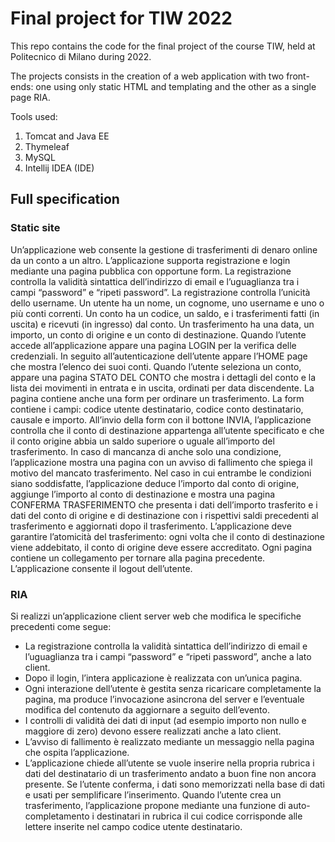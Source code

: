 # Final project for TIW 2022

This repo contains the code for the final project of the course TIW, held at
Politecnico di Milano during 2022.

The projects consists in the creation of a web application with two front-ends:
one using only static HTML and templating and the other as a single page RIA.

Tools used:

1. Tomcat and Java EE
2. Thymeleaf
3. MySQL
4. Intellij IDEA (IDE)

## Full specification

### Static site

Un’applicazione web consente la gestione di trasferimenti di denaro online da un
conto a un altro. L’applicazione supporta registrazione e login mediante una
pagina pubblica con opportune form. La registrazione controlla la validità
sintattica dell’indirizzo di email e l’uguaglianza tra i campi “password” e
“ripeti password”. La registrazione controlla l’unicità dello username. Un
utente ha un nome, un cognome, uno username e uno o più conti correnti. Un conto
ha un codice, un saldo, e i trasferimenti fatti (in uscita) e ricevuti (in
ingresso) dal conto. Un trasferimento ha una data, un importo, un conto di
origine e un conto di destinazione. Quando l’utente accede all’applicazione
appare una pagina LOGIN per la verifica delle credenziali. In seguito
all’autenticazione dell’utente appare l’HOME page che mostra l’elenco dei suoi
conti. Quando l’utente seleziona un conto, appare una pagina STATO DEL CONTO che
mostra i dettagli del conto e la lista dei movimenti in entrata e in uscita,
ordinati per data discendente. La pagina contiene anche una form per ordinare un
trasferimento. La form contiene i campi: codice utente destinatario, codice
conto destinatario, causale e importo. All’invio della form con il bottone
INVIA, l’applicazione controlla che il conto di destinazione appartenga
all’utente specificato e che il conto origine abbia un saldo superiore o uguale
all’importo del trasferimento. In caso di mancanza di anche solo una condizione,
l’applicazione mostra una pagina con un avviso di fallimento che spiega il
motivo del mancato trasferimento. Nel caso in cui entrambe le condizioni siano
soddisfatte, l’applicazione deduce l’importo dal conto di origine, aggiunge
l’importo al conto di destinazione e mostra una pagina CONFERMA TRASFERIMENTO
che presenta i dati dell’importo trasferito e i dati del conto di origine e di
destinazione con i rispettivi saldi precedenti al trasferimento e aggiornati
dopo il trasferimento. L’applicazione deve garantire l’atomicità del
trasferimento: ogni volta che il conto di destinazione viene addebitato, il
conto di origine deve essere accreditato. Ogni pagina contiene un collegamento
per tornare alla pagina precedente. L’applicazione consente il logout
dell’utente.

### RIA

Si realizzi un’applicazione client server web che modifica le specifiche
precedenti come segue:

- La registrazione controlla la validità sintattica dell’indirizzo di email e
  l’uguaglianza tra i campi “password” e “ripeti password”, anche a lato client.
- Dopo il login, l’intera applicazione è realizzata con un’unica pagina.
- Ogni interazione dell’utente è gestita senza ricaricare completamente la
  pagina, ma produce l’invocazione asincrona del server e l’eventuale modifica
  del contenuto da aggiornare a seguito dell’evento.
- I controlli di validità dei dati di input (ad esempio importo non nullo e
  maggiore di zero) devono essere realizzati anche a lato client.
- L’avviso di fallimento è realizzato mediante un messaggio nella pagina che
  ospita l’applicazione.
- L’applicazione chiede all’utente se vuole inserire nella propria rubrica i
  dati del destinatario di un trasferimento andato a buon fine non ancora
  presente. Se l’utente conferma, i dati sono memorizzati nella base di dati e
  usati per semplificare l’inserimento. Quando l’utente crea un trasferimento,
  l’applicazione propone mediante una funzione di auto-completamento i
  destinatari in rubrica il cui codice corrisponde alle lettere inserite nel
  campo codice utente destinatario.
